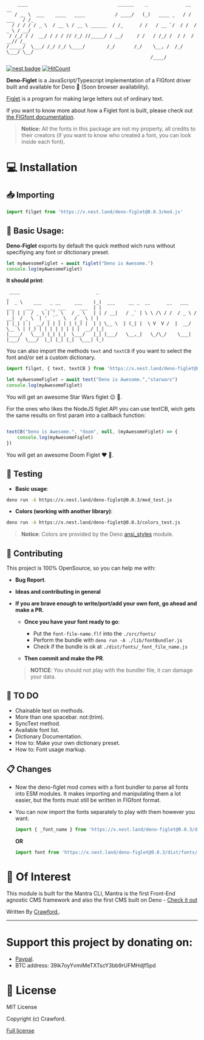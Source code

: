         ____                                 ______    _              __         __ 
       / __ \  ___    ____   ____           / ____/   (_)   ____ _   / /  ___   / /_
      / / / / / _ \  / __ \ / __ \ ______  / /_      / /   / __ `/  / /  / _ \ / __/
     / /_/ / /  __/ / / / // /_/ //_____/ / __/     / /   / /_/ /  / /  /  __// /_  
    /_____/  \___/ /_/ /_/ \____/        /_/       /_/    \__, /  /_/   \___/ \__/  
                                                         /____/                     

[![nest badge](https://nest.land/badge.svg)](https://nest.land/package/deno-figlet) [![HitCount](http://hits.dwyl.com/denyncrawford/deno-figlet.svg)](http://hits.dwyl.com/denyncrawford/deno-figlet)

**Deno-Figlet** is a JavaScript/Typescript implementation of a FIGfont driver built and available for Deno 🦕 (Soon browser availability).

[Figlet](http://www.figlet.org/) is a program for making large letters out of ordinary text.

If you want to know more about how a Figlet font is built, please check out [the FIGfont documentation](http://www.jave.de/figlet/figfont.html).

> **Notice:** All the fonts in this package are not my property, all credits to their creators (if you want to know who created a font, you can look inside each font).

# :computer: Installation

## :inbox_tray: Importing 

```javascript
import filget from 'https://x.nest.land/deno-figlet@0.0.3/mod.js'
```

## :wrench: Basic Usage:

**Deno-Figlet** exports by default the quick method wich runs without specifiying any font or ditctionary preset.

```javascript
let myAwesomeFiglet = await figlet("Deno is Awesome.")
console.log(myAwesomeFiglet)
```

**It should print**:
	
	 ____                            _                                                                     _ 
 	|  _ \    ___   _ __     ___    (_)  ___     __ _  __      __   ___   ___    ___    _ __ ___     ___  | |
 	| | | |  / _ \ | '_ \   / _ \   | | / __|   / _` | \ \ /\ / /  / _ \ / __|  / _ \  | '_ ` _ \   / _ \ | |
 	| |_| | |  __/ | | | | | (_) |  | | \__ \  | (_| |  \ V  V /  |  __/ \__ \ | (_) | | | | | | | |  __/ |_|
 	|____/   \___| |_| |_|  \___/   |_| |___/   \__,_|   \_/\_/    \___| |___/  \___/  |_| |_| |_|  \___| (_)


You can also import the methods `text` and `textCB` if you want to select the font and/or set a custom dictionary.

```javascript
import filget, { text, textCB } from 'https://x.nest.land/deno-figlet@0.0.3/mod.js'

let myAwesomeFiglet = await text("Deno is Awesome.","starwars")
console.log(myAwesomeFiglet)

```

You will get an awesome Star Wars figlet :wink: :rocket:.

For the ones who likes the NodeJS figlet API you can use textCB, wich gets the same results on first param into a callback function:

```javascript

textCB("Deno is Awesome.", "doom", null, (myAwesomeFiglet) => {
	console.log(myAwesomeFiglet)
})

```

You will get an awesome Doom Figlet :heart: :gun:.

## 🧪 Testing

- **Basic usage**:

```bash
deno run -A https://x.nest.land/deno-figlet@0.0.3/mod_test.js
```

- **Colors (working with another library)**:

```bash
deno run -A https://x.nest.land/deno-figlet@0.0.3/colors_test.js
```

> **Notice**: Colors are provided by the Deno [ansi_styles](https://deno.land/x/ansi_styles) module.

## :crown: Contributing

This project is 100% OpenSource, so you can help me with:

- **Bug Report**.

- **Ideas and contributing in general** 

- **If you are brave enough to write/port/add your own font, go ahead and make a PR.**

  - **Once you have your font ready to go**:

    - Put the `font-file-name.flf` into the `./src/fonts/`
    - Perform the bundle with `deno run -A ./lib/fontBundler.js`
    - Check if the bundle is ok at `./dist/fonts/_font_file_name.js`

  - **Then commit and make the PR**.

   >**NOTICE**: You should not play with the bundler file, it can damage your data. 

## :pencil: TO DO

- Chainable text on methods.
- More than one spacebar. not:(trim).
- SyncText method.
- Available font list.
- Dictionary Documentation.
- How to: Make your own dictionary preset.
- How to: Font usage markup.

## :clipboard: Changes

- Now the deno-figlet mod comes with a font bundler to parse all fonts into ESM modules. It makes importing and manipulating them a lot easier, but the fonts must still be written in FIGfont format.

- You can now import the fonts separately to play with them however you want.

    ```javascript
    import { _font_name } from 'https://x.nest.land/deno-figlet@0.0.3/dist/fonts/mod.js'
    ```

    **OR**

    ```javascript
    import font from 'https://x.nest.land/deno-figlet@0.0.3/dist/fonts/_font_name.js'
    ```

# :pushpin: Of Interest

This module is built for the Mantra CLI, Mantra is the first Front-End agnostic CMS framework and also the first CMS built on Deno - [Check it out](https://github.com/mantra-cms)

Written By [Crawford.](https://github.com/denyncrawford).

---

# Support this project by donating on:

- [Paypal](https://paypal.me/DENYNCRAWFORD?locale.x=en_US).
- BTC address: 39ik7oyYvmiMeTXTscY3bb9rUFMHdjf5pd

# :scroll: License

MIT License

Copyright (c) Crawford.

[Full license](https://github.com/denyncrawford/deno-figlet/blob/master/LICENSE.md)